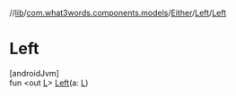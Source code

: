 //[lib](../../../../index.md)/[com.what3words.components.models](../../index.md)/[Either](../index.md)/[Left](index.md)/[Left](-left.md)

# Left

[androidJvm]\
fun <out [L](index.md)> [Left](-left.md)(a: [L](index.md))
